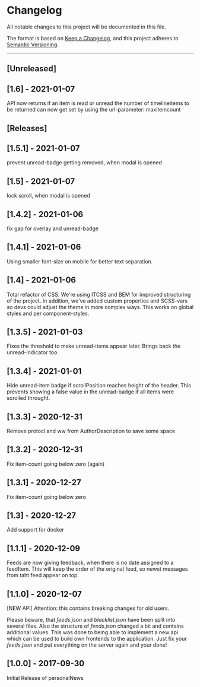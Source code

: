 # Changelog

All notable changes to this project will be documented in this file.

The format is based on [Keep a Changelog](https://keepachangelog.com/en/1.0.0/),
and this project adheres to [Semantic Versioning](https://semver.org/spec/v2.0.0.html).

---

## [Unreleased]

## [1.6] - 2021-01-07

API now returns if an item is read or unread
the number of timelineitems to be returned can now get set by using the url-parameter: maxitemcount

## [Releases]

## [1.5.1] - 2021-01-07

prevent unread-badge getting removed, when modal is opened

## [1.5] - 2021-01-07

lock scroll, when modal is opened

## [1.4.2] - 2021-01-06

fix gap for overlay and unread-badge

## [1.4.1] - 2021-01-06

Using smaller font-size on mobile for better text separation.

## [1.4] - 2021-01-06

Total refactor of CSS.
We're using ITCSS and BEM for improved structuring of the project.
In addition, we've added custom properties and SCSS-vars so devs could adjust the theme in more complex ways. This works on global styles and per component-styles.

## [1.3.5] - 2021-01-03

Fixes the threshold to make unread-items appear later. Brings back the unread-indicator too.

## [1.3.4] - 2021-01-01

Hide unread-item badge if scrollPosition reaches height of the header. This prevents showing a false value in the unread-badge if all items were scrolled throught.

## [1.3.3] - 2020-12-31

Remove protocl and ww from AuthorDescription to save some space

## [1.3.2] - 2020-12-31

Fix item-count going below zero (again)

## [1.3.1] - 2020-12-27

Fix item-count going below zero

## [1.3] - 2020-12-27

Add support for docker

## [1.1.1] - 2020-12-09

Feeds are now giving feedback, when there is no date assigned to a feedItem. This will keep the order of the original feed, so newst messages from taht feed appear on top.

## [1.1.0] - 2020-12-07

[NEW API]
Attention: this contains breaking changes for old users.

Please beware, that _feeds.json_ and _blacklist.json_ have been split into several files. Also the structure of _feeds.json_ changed a bit and contains additional values. This was done to being able to implement a new api which can be used to build own frontends to the application.
Just fix your _feeds.json_ and put everything on the server again and your done!

## [1.0.0] - 2017-09-30

Initial Release of personalNews

